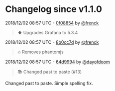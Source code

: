 # Changelog since v1.1.0

2018/12/02 08:57 UTC - [0f08854](https://github.com/hassio-addons/addon-grafana/commit/0f0885457ef2c36b1952e3dea4ebe717407c8c8c) by [@frenck](https://github.com/frenck)
> :arrow_up: Upgrades Grafana to 5.3.4 

2018/12/02 08:57 UTC - [8b0cc7d](https://github.com/hassio-addons/addon-grafana/commit/8b0cc7dac95c48d6502cd03a35919c5a7afe63d4) by [@frenck](https://github.com/frenck)
> :fire: Removes phantomjs 

2018/12/02 08:57 UTC - [64d9994](https://github.com/hassio-addons/addon-grafana/commit/64d9994e537f2bb89b6310432d1e2d2a6fd07fde) by [@dayofdoom](https://github.com/dayofdoom)
> :books: Changed past to paste (#13)

Changed past to paste. Simple spelling fix. 

